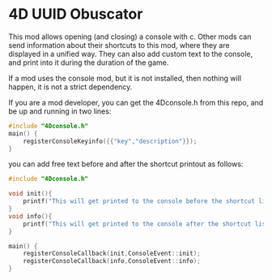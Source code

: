 # 4D UUID Obuscator

This mod allows opening (and closing) a console with c.
Other mods can send information about their shortcuts to this mod, where they are displayed in a unified way.
They can also add custom text to the console, and print into it during the duration of the game.

If a mod uses the console mod, but it is not installed, then nothing will happen, it is not a strict dependency.

If you are a mod developer, you can get the 4Dconsole.h from this repo, and be up and running in two lines:

```cpp
#include "4Dconsole.h"
main() {
	registerConsoleKeyinfo({{"key","description"}});
}
```

you can add free text before and after the shortcut printout as follows:
```cpp
#include "4Dconsole.h"

void init(){
	printf("This will get printed to the console before the shortcut list\n");
}
void info(){
	printf("This will get printed to the console after the shortcut list\n");
}

main() {
	registerConsoleCallback(init,ConsoleEvent::init);
	registerConsoleCallback(info,ConsoleEvent::info);
}
```
